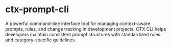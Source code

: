 # ctx-prompt-cli
A powerful command-line interface tool for managing context-aware prompts, rules, and change tracking in development projects. CTX CLI helps developers maintain consistent prompt structures with standardized rules and category-specific guidelines.
